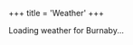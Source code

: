 +++
title = 'Weather'
+++

<link rel="stylesheet" href="../css/weather.css">

<div id="weather-info">
    <div class="weather-container">
        <div id="location">Loading weather for Burnaby...</div>
        <div id="temperature"></div>
        <div id="condition"></div>
        <div id="details"></div>
    </div>
    <div id="hourly-forecast" class="hourly-forecast-container"></div>
</div>

<script src="../js/fetchWeather.js"></script>
